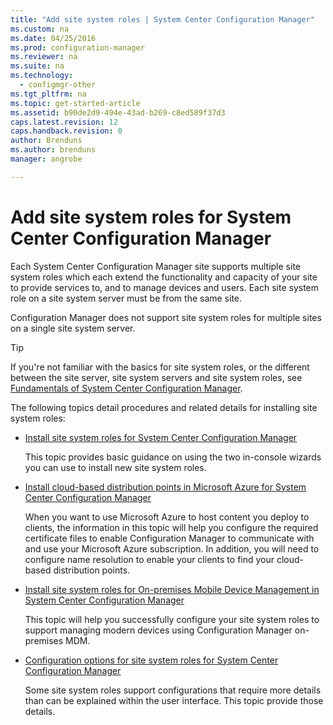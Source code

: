 ```yaml
---
title: "Add site system roles | System Center Configuration Manager"
ms.custom: na
ms.date: 04/25/2016
ms.prod: configuration-manager
ms.reviewer: na
ms.suite: na
ms.technology:
  - configmgr-other
ms.tgt_pltfrm: na
ms.topic: get-started-article
ms.assetid: b90de2d9-494e-43ad-b269-c8ed589f37d3
caps.latest.revision: 12
caps.handback.revision: 0
author: Brendunsms.author: brendunsmanager: angrobe

---
```

# Add site system roles for System Center Configuration Manager
Each System Center Configuration Manager site supports multiple site system roles which each extend the functionality and capacity of your site to provide services to, and to  manage devices and users. Each site system role on a site system server must be from the same site.   

Configuration Manager does not support site system roles for multiple sites on a single site system server.  

> [!TIP]  
>  If you're not familiar with the  basics for site system roles, or the different between the site server,  site system servers and site system roles, see [Fundamentals of System Center Configuration Manager](../../../../core/understand/fundamentals.md).  

 The following topics detail procedures and related details for installing site system roles:  

-   [Install site system roles for System Center Configuration Manager](../../../../core/servers/deploy/configure/install-site-system-roles.md)  

     This topic provides basic guidance on using the two in-console wizards you can use to install new site system roles.  

-   [Install cloud-based distribution points in Microsoft Azure for System Center Configuration Manager](../../../../core/servers/deploy/configure/install-cloud-based-distribution-points-in-microsoft-azure.md)  

    When you want to use Microsoft Azure to host content you deploy to clients, the information in this topic will help you configure the required certificate files to enable Configuration Manager to communicate with and use your Microsoft Azure subscription. In addition, you  will need to configure name resolution to enable your clients to find your cloud-based distribution points.  

-   [Install site system roles for On-premises Mobile Device Management in System Center Configuration Manager](../../../../mdm/get-started/install-site-system-roles-for-on-premises-mobile-device-management.md)  

     This topic will help you successfully configure your site system roles to support managing modern devices using Configuration Manager on-premises MDM.  

-   [Configuration options for site system roles for System Center Configuration Manager](../../../../core/servers/deploy/configure/configuration-options-for-site-system-roles.md)  

     Some site system roles support configurations that require more details than can be explained within the user interface. This topic provide those details.  

